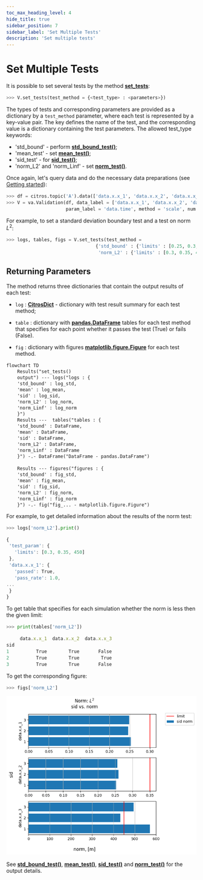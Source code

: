 ```yaml
---
toc_max_heading_level: 4
hide_title: true
sidebar_position: 7
sidebar_label: 'Set Multiple Tests'
description: 'Set multiple tests'
---
```

# Set Multiple Tests

It is possible to set several tests by the method [**set_tests**](../documentation/validation/validation.md#citros_data_analysis.validation.validation.Validation.set_tests):

```python
>>> V.set_tests(test_method = {<test_type> : <parameters>})
```
The types of tests and corresponding parameters are provided as a dictionary by a `test_method` parameter, where each test is represented by a key-value pair. The key defines the name of the test, and the corresponding value is a dictionary containing the test parameters. The allowed test_type keywords:

  - 'std_bound' - perform [**std_bound_test()**](standard_deviation_boundary_test.md);
  - 'mean_test' - set [**mean_test()**](mean_value_test.md);
  - 'sid_test' - for [**sid_test()**](testing_each_simulation.md);
  - 'norm_L2' and 'norm_Linf' - set [**norm_test()**](norm_test.md).

Once again, let's query data and do the necessary data preparations (see [Getting started](getting_started.md)):

```python
>>> df = citros.topic('A').data(['data.x.x_1', 'data.x.x_2', 'data.x.x_3', 'data.time'])
>>> V = va.Validation(df, data_label = ['data.x.x_1', 'data.x.x_2', 'data.x.x_3'], 
                      param_label = 'data.time', method = 'scale', num = 20, units = 'm')
```

For example, to set a standard deviation boundary test and a test on norm $L^2$:

```python
>>> logs, tables, figs = V.set_tests(test_method = 
                                 {'std_bound' : {'limits' : [0.25, 0.3, [-150, 300]], 'n_std': 3},
                                  'norm_L2' : {'limits' : [0.3, 0.35, 450]}})
```
## Returning Parameters

The method returns three dictionaries that contain the output results of each test: 

- `log` : [**CitrosDict**](../documentation/data_access/citros_dict.md#citros_data_analysis.data_access.citros_dict.CitrosDict) - dictionary with test result summary for each test method;

- `table` :  dictionary with [**pandas.DataFrame**](https://pandas.pydata.org/docs/reference/api/pandas.DataFrame.html) tables for each test method that specifies for each point whether it passes the test (True) or fails (False).

- `fig` : dictionary with figures [**matplotlib.figure.Figure**](https://matplotlib.org/stable/api/figure_api.html#matplotlib.figure.Figure) for each test method.

```mermaid
flowchart TD
    Results("set_tests()
    output") --- logs("logs : {
    'std_bound' : log_std,
    'mean' : log_mean,
    'sid' : log_sid,
    'norm_L2' : log_norm,
    'norm_Linf' : log_norm
    }")
    Results ---  tables("tables : {
    'std_bound' : DataFrame,
    'mean' : DataFrame,
    'sid' : DataFrame,
    'norm_L2' : DataFrame,
    'norm_Linf' : DataFrame
    }") -.- DataFrame("DataFrame - pandas.DataFrame")
    
    Results --- figures("figures : {
    'std_bound' : fig_std,
    'mean' : fig_mean,
    'sid' : fig_sid,
    'norm_L2' : fig_norm,
    'norm_Linf' : fig_norm
    }") -.- fig("fig_... - matplotlib.figure.Figure")
```
For example, to get detailed information about the results of the norm test:

```python
>>> logs['norm_L2'].print()
```
```js
{
 'test_param': {
   'limits': [0.3, 0.35, 450]
 },
 'data.x.x_1': {
   'passed': True,
   'pass_rate': 1.0,
...
 }
}
```
To get table that specifies for each simulation whether the norm is less then the given limit:

```python
>>> print(tables['norm_L2'])
```
```js
     data.x.x_1  data.x.x_2  data.x.x_3
sid                                    
1          True        True       False
2          True        True        True
3          True        True       False
```

To get the corresponding figure:

```python
>>> figs['norm_L2']
```
![fig4](img/fig24.png "Fig4")

See [**std_bound_test()**](standard_deviation_boundary_test.md), [**mean_test()**](mean_value_test.md), [**sid_test()**](testing_each_simulation.md) and [**norm_test()**](norm_test.md) for the output details.
